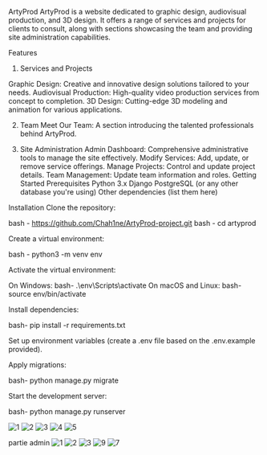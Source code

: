 ArtyProd
ArtyProd is a website dedicated to graphic design, audiovisual production, and 3D design. It offers a range of services and projects for clients to consult, along with sections showcasing the team and providing site administration capabilities.

Features
1. Services and Projects

Graphic Design: Creative and innovative design solutions tailored to your needs.
Audiovisual Production: High-quality video production services from concept to completion.
3D Design: Cutting-edge 3D modeling and animation for various applications.

2. Team
Meet Our Team: A section introducing the talented professionals behind ArtyProd.

3. Site Administration
Admin Dashboard: Comprehensive administrative tools to manage the site effectively.
Modify Services: Add, update, or remove service offerings.
Manage Projects: Control and update project details.
Team Management: Update team information and roles.
Getting Started
Prerequisites
Python 3.x
Django
PostgreSQL (or any other database you're using)
Other dependencies (list them here)


Installation
Clone the repository:

bash - 
https://github.com/Chah1ne/ArtyProd-project.git
bash - 
cd artyprod


Create a virtual environment:

bash -
python3 -m venv env



Activate the virtual environment:

On Windows:
bash-
.\env\Scripts\activate
On macOS and Linux:
bash-
source env/bin/activate


Install dependencies:

bash-
pip install -r requirements.txt

Set up environment variables (create a .env file based on the .env.example provided).

Apply migrations:

bash-
python manage.py migrate

Start the development server:

bash-
python manage.py runserver



![1](https://github.com/user-attachments/assets/4df99f35-a3ac-41ad-b5b6-50316cf4d9d7)
![2](https://github.com/user-attachments/assets/02d67105-3c75-41a3-9e1a-83be8a7bf5a8)
![3](https://github.com/user-attachments/assets/494e0647-8a89-4dba-9956-6373018c88ac)
![4](https://github.com/user-attachments/assets/ef305d85-740d-4bb1-82f0-d030f46b25ef)
![5](https://github.com/user-attachments/assets/af4d5939-02cd-40ce-bfac-dce29a367b78)


partie admin
![1](https://github.com/user-attachments/assets/e8ad2255-d2e4-47b6-8b3b-c69e5ce79ec5)
![2](https://github.com/user-attachments/assets/cbc7e328-f686-48b1-871e-abc74b3eacbb)
![3](https://github.com/user-attachments/assets/034f74e8-cff0-4dde-a19f-c8db5b7ae47b)
![9](https://github.com/user-attachments/assets/6343ae2d-e673-4f64-8738-9373cbe97b18)
![7](https://github.com/user-attachments/assets/92addca2-4eff-41b2-b899-51d8ce1bf15e)









